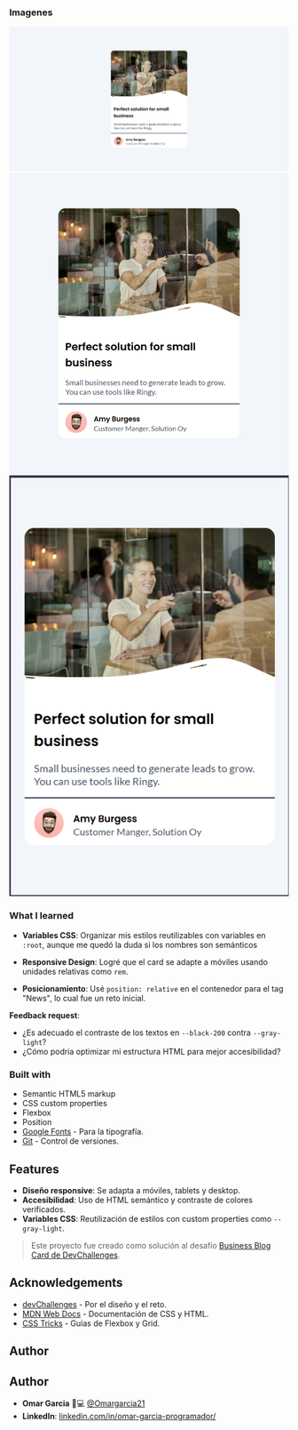 ### Imagenes
![Desktop Version](./design/desktop-version.png)
![Table Version](./design/table-version.png)
![Mobile Version](./design/mobile-version.png)

### What I learned

- **Variables CSS**: Organizar mis estilos reutilizables con variables en `:root`, aunque me quedó la duda si los nombres son semánticos   

- **Responsive Design**: Logré que el card se adapte a móviles usando unidades relativas como `rem`.  

- **Posicionamiento**: Usé `position: relative` en el contenedor para el tag "News", lo cual fue un reto inicial.  

**Feedback request**:  
- ¿Es adecuado el contraste de los textos en `--black-200` contra `--gray-light`?  
- ¿Cómo podría optimizar mi estructura HTML para mejor accesibilidad?  

### Built with

- Semantic HTML5 markup
- CSS custom properties
- Flexbox
- Position
- [Google Fonts](https://fonts.google.com/) - Para la tipografía.  
- [Git](https://git-scm.com/) - Control de versiones.


## Features

- **Diseño responsive**: Se adapta a móviles, tablets y desktop.  
- **Accesibilidad**: Uso de HTML semántico y contraste de colores verificados.  
- **Variables CSS**: Reutilización de estilos con custom properties como `--gray-light`. 
> Este proyecto fue creado como solución al desafío [Business Blog Card de DevChallenges](https://devchallenges.io/challenges/wBunSb7FPrIepJZAg0sY).  

## Acknowledgements

- [devChallenges](https://devchallenges.io/) - Por el diseño y el reto.
- [MDN Web Docs](https://developer.mozilla.org/) - Documentación de CSS y HTML.  
- [CSS Tricks](https://css-tricks.com/) - Guías de Flexbox y Grid.  

## Author

## Author  

- **Omar Garcia** 👨💻 [@Omargarcia21](https://github.com/Omargarcia21)   
- **LinkedIn**: [linkedin.com/in/omar-garcia-programador/](https://www.linkedin.com/in/omar-garcia-programador/)  
